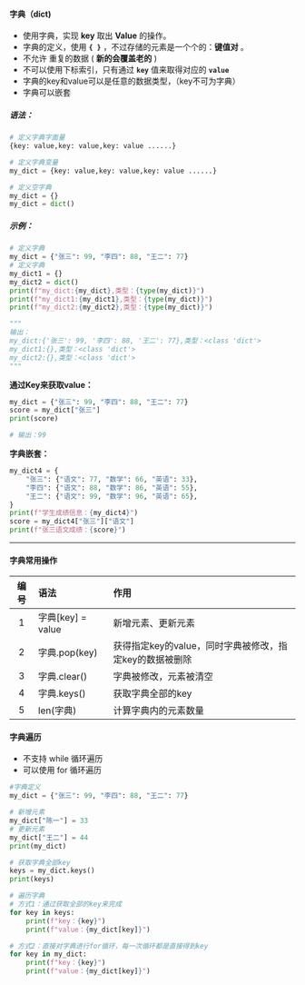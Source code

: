 #### 字典（dict)

- 使用字典，实现 **key** 取出 **Value** 的操作。
- 字典的定义，使用 **`{ }`** ，不过存储的元素是一个个的：**键值对** 。
- 不允许 重复的数据	( **新的会覆盖老的** )
- 不可以使用下标索引，只有通过 **`key`** 值来取得对应的 **`value`**
- 字典的key和value可以是任意的数据类型，（key不可为字典）
- 字典可以嵌套

##### 语法：

```python
# 定义字典字面量
{key: value,key: value,key: value ......}

# 定义字典变量
my_dict = {key: value,key: value,key: value ......}

# 定义空字典
my_dict = {}
my_dict = dict()
```

##### 示例：

```python
# 定义字典
my_dict = {"张三": 99, "李四": 88, "王二": 77}
# 定义字典
my_dict1 = {}
my_dict2 = dict()
print(f"my_dict:{my_dict},类型：{type(my_dict)}")
print(f"my_dict1:{my_dict1},类型：{type(my_dict)}")
print(f"my_dict2:{my_dict2},类型：{type(my_dict)}")

"""
输出：
my_dict:{'张三': 99, '李四': 88, '王二': 77},类型：<class 'dict'>
my_dict1:{},类型：<class 'dict'>
my_dict2:{},类型：<class 'dict'>
"""
```



**通过Key来获取value：**

```python
my_dict = {"张三": 99, "李四": 88, "王二": 77}
score = my_dict["张三"]
print(score)

# 输出：99
```



**字典嵌套：**

```python
my_dict4 = {
    "张三": {"语文": 77, "数学": 66, "英语": 33},
    "李四": {"语文": 88, "数学": 86, "英语": 55},
    "王二": {"语文": 99, "数学": 96, "英语": 65},
}
print(f"学生成绩信息：{my_dict4}")
score = my_dict4["张三"]["语文"]
print(f"张三语文成绩：{score}")
```



****



#### 字典常用操作

| 编号 | 语法              | 作用                                                    |
| :--: | :---------------- | :------------------------------------------------------ |
|  1   | 字典[key] = value | 新增元素、更新元素                                      |
|  2   | 字典.pop(key)     | 获得指定key的value，同时字典被修改，指定key的数据被删除 |
|  3   | 字典.clear()      | 字典被修改，元素被清空                                  |
|  4   | 字典.keys()       | 获取字典全部的key                                       |
|  5   | len(字典)         | 计算字典内的元素数量                                    |



#### 字典遍历

- 不支持 while 循环遍历
- 可以使用 for 循环遍历

```python
#字典定义
my_dict = {"张三": 99, "李四": 88, "王二": 77}

# 新增元素
my_dict["陈一"] = 33
# 更新元素
my_dict["王二"] = 44
print(my_dict)

# 获取字典全部key
keys = my_dict.keys()
print(keys)

# 遍历字典
# 方式1：通过获取全部的key来完成
for key in keys:
    print(f"key：{key}")
    print(f"value：{my_dict[key]}")

# 方式2：直接对字典进行for循环，每一次循环都是直接得到key
for key in my_dict:
    print(f"key：{key}")
    print(f"value：{my_dict[key]}")
```

